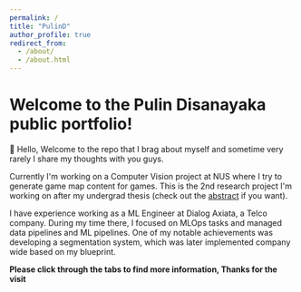 ```yaml
---
permalink: /
title: "PulinD"
author_profile: true
redirect_from: 
  - /about/
  - /about.html
---
```


# Welcome to the Pulin Disanayaka public portfolio!

👋 Hello, Welcome to the repo that I brag about myself and sometime very rarely I share my thoughts with you guys.

Currently I'm working on a Computer Vision project at NUS where I try to generate game map content for games. This is the 2nd research project I'm working on after my undergrad thesis (check out the [abstract](https://science.cmb.ac.lk/icds/icds-2023/proceedings/) if you want).

I have experience working as a ML Engineer at Dialog Axiata, a Telco company. During my time there, I focused on MLOps tasks and managed data pipelines and ML pipelines. One of my notable achievements was developing a segmentation system, which was later implemented company wide based on my blueprint.

**Please click through the tabs to find more information, Thanks for the visit**
